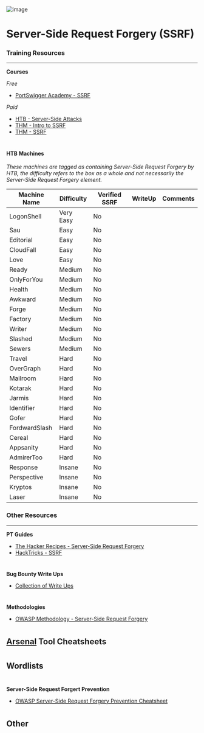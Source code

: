 ![image](https://github.com/user-attachments/assets/4c4b170c-1e53-4855-9e2a-27de8c00afb3)

# Server-Side Request Forgery (SSRF)

### Training Resources
---

**Courses**

*Free*
- [PortSwigger Academy - SSRF](https://portswigger.net/web-security/ssrf)

*Paid*
- [HTB - Server-Side Attacks](https://academy.hackthebox.com/course/preview/server-side-attacks)
- [THM - Intro to SSRF](https://tryhackme.com/r/room/ssrfqi)
- [THM - SSRF](https://tryhackme.com/r/room/ssrfhr)

#

#### HTB Machines
*These machines are tagged as containing Server-Side Request Forgery by HTB, the difficulty refers to the box as a whole and not necessarily the Server-Side Request Forgery element.*

| Machine Name | Difficulty | Verified SSRF | WriteUp | Comments |
| -- | -- | -- | -- | -- |
| LogonShell | Very Easy | No | | |
| Sau | Easy | No | | |
| Editorial | Easy | No | | |
| CloudFall | Easy | No | | |
| Love | Easy | No | | |
| Ready | Medium | No | | |
| OnlyForYou | Medium | No | | |
| Health | Medium | No | | |
| Awkward | Medium | No | | |
| Forge | Medium | No | | |
| Factory | Medium | No | | |
| Writer | Medium | No | | |
| Slashed | Medium | No | | |
| Sewers | Medium | No | | |
| Travel | Hard | No | | |
| OverGraph | Hard | No | | |
| Mailroom | Hard | No | | |
| Kotarak | Hard | No | | |
| Jarmis | Hard | No | | |
| Identifier | Hard | No | | |
| Gofer | Hard | No | | | 
| FordwardSlash | Hard | No | | |
| Cereal | Hard | No | | |
| Appsanity | Hard | No | | |
| AdmirerToo | Hard | No | | |
| Response | Insane | No | | |
| Perspective | Insane | No | | |
| Kryptos | Insane | No | | |
| Laser | Insane | No | | |

### Other Resources
---
**PT Guides**
- [The Hacker Recipes - Server-Side Request Forgery](https://www.thehacker.recipes/web/inputs/ssrf/#ssrf-server-side-request-forgery)
- [HackTricks - SSRF](https://book.hacktricks.wiki/en/pentesting-web/ssrf-server-side-request-forgery/index.html#ssrf-server-side-request-forgery)
#
**Bug Bounty Write Ups**
- [Collection of Write Ups](https://github.com/alexbieber/Bug_Bounty_writeups#sql-injectionsqli)
#
**Methodologies**
- [OWASP Methodology - Server-Side Request Forgery](https://owasp.org/www-project-web-security-testing-guide/stable/4-Web_Application_Security_Testing/07-Input_Validation_Testing/19-Testing_for_Server-Side_Request_Forgery)
#
**[Arsenal](https://github.com/Orange-Cyberdefense/arsenal/tree/master) Tool Cheatsheets**
- 
#
**Wordlists**
- 
#
**Server-Side Request Forgert Prevention**
- [OWASP Server-Side Request Forgery Prevention Cheatsheet](https://cheatsheetseries.owasp.org/cheatsheets/Server_Side_Request_Forgery_Prevention_Cheat_Sheet.html)
#
**Other**
- 
